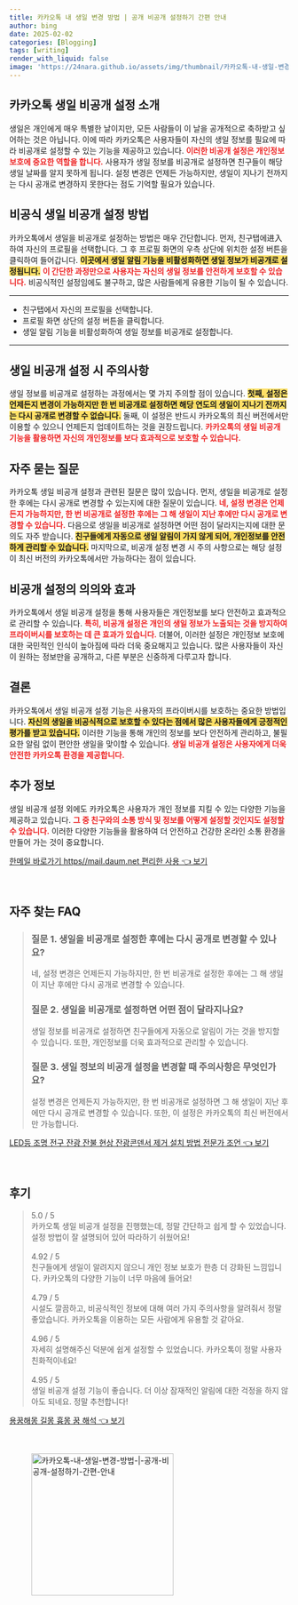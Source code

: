 ```yaml
---
title: 카카오톡 내 생일 변경 방법 | 공개 비공개 설정하기 간편 안내
author: bing
date: 2025-02-02
categories: [Blogging]
tags: [writing]
render_with_liquid: false
image: 'https://24nara.github.io/assets/img/thumbnail/카카오톡-내-생일-변경-방법-|-공개-비공개-설정하기-간편-안내.webp'
---
```



<h2 id='카카오톡_생일_비공개_설정_소개'>카카오톡 생일 비공개 설정 소개</h2>

<p>생일은 개인에게 매우 특별한 날이지만, 모든 사람들이 이 날을 공개적으로 축하받고 싶어하는 것은 아닙니다. 이에 따라 카카오톡은 사용자들이 자신의 생일 정보를 필요에 따라 비공개로 설정할 수 있는 기능을 제공하고 있습니다. <b><span style="color: #ee2323;">이러한 비공개 설정은 개인정보 보호에 중요한 역할을 합니다.</span></b> 사용자가 생일 정보를 비공개로 설정하면 친구들이 해당 생일 날짜를 알지 못하게 됩니다. 설정 변경은 언제든 가능하지만, 생일이 지나기 전까지는 다시 공개로 변경하지 못한다는 점도 기억할 필요가 있습니다.</p>

<h2 id='비공식_생일_비공개_설정_방법'>비공식 생일 비공개 설정 방법</h2>

<p>카카오톡에서 생일을 비공개로 설정하는 방법은 매우 간단합니다. 먼저, 친구탭에进入하여 자신의 프로필을 선택합니다. 그 후 프로필 화면의 우측 상단에 위치한 설정 버튼을 클릭하여 들어갑니다. <b><span style="background-color: #ffe066;">이곳에서 생일 알림 기능을 비활성화하면 생일 정보가 비공개로 설정됩니다.</span></b> <b><span style="color: #ee2323;">이 간단한 과정만으로 사용자는 자신의 생일 정보를 안전하게 보호할 수 있습니다.</span></b> 비공식적인 설정임에도 불구하고, 많은 사람들에게 유용한 기능이 될 수 있습니다.</p>

<hr />

<ul>
    <li>친구탭에서 자신의 프로필을 선택합니다.</li>
    <li>프로필 화면 상단의 설정 버튼을 클릭합니다.</li>
    <li>생일 알림 기능을 비활성화하여 생일 정보를 비공개로 설정합니다.</li>
</ul>

<hr />

<h2 id='생일_비공개_설정_시_주의사항'>생일 비공개 설정 시 주의사항</h2>

<p>생일 정보를 비공개로 설정하는 과정에서는 몇 가지 주의할 점이 있습니다. <b><span style="background-color: #ffe066;">첫째, 설정은 언제든지 변경이 가능하지만 한 번 비공개로 설정하면 해당 연도의 생일이 지나기 전까지는 다시 공개로 변경할 수 없습니다.</span></b> 둘째, 이 설정은 반드시 카카오톡의 최신 버전에서만 이용할 수 있으니 언제든지 업데이트하는 것을 권장드립니다. <b><span style="color: #ee2323;">카카오톡의 생일 비공개 기능을 활용하면 자신의 개인정보를 보다 효과적으로 보호할 수 있습니다.</span></b></p>

<h2 id='자주_묻는_질문'>자주 묻는 질문</h2>

<p>카카오톡 생일 비공개 설정과 관련된 질문은 많이 있습니다. 먼저, 생일을 비공개로 설정한 후에는 다시 공개로 변경할 수 있는지에 대한 질문이 있습니다. <b><span style="color: #ee2323;">네, 설정 변경은 언제든지 가능하지만, 한 번 비공개로 설정한 후에는 그 해 생일이 지난 후에만 다시 공개로 변경할 수 있습니다.</span></b> 다음으로 생일을 비공개로 설정하면 어떤 점이 달라지는지에 대한 문의도 자주 받습니다. <b><span style="background-color: #ffe066;">친구들에게 자동으로 생일 알림이 가지 않게 되어, 개인정보를 안전하게 관리할 수 있습니다.</span></b> 마지막으로, 비공개 설정 변경 시 주의 사항으로는 해당 설정이 최신 버전의 카카오톡에서만 가능하다는 점이 있습니다.</p>

<h2 id='비공개_설정_의의와_효과'>비공개 설정의 의의와 효과</h2>

<p>카카오톡에서 생일 비공개 설정을 통해 사용자들은 개인정보를 보다 안전하고 효과적으로 관리할 수 있습니다. <b><span style="color: #ee2323;">특히, 비공개 설정은 개인의 생일 정보가 노출되는 것을 방지하여 프라이버시를 보호하는 데 큰 효과가 있습니다.</span></b> 더불어, 이러한 설정은 개인정보 보호에 대한 국민적인 인식이 높아짐에 따라 더욱 중요해지고 있습니다. 많은 사용자들이 자신이 원하는 정보만을 공개하고, 다른 부분은 신중하게 다루고자 합니다.</p>

<h2 id='결론'>결론</h2>

<p>카카오톡에서 생일 비공개 설정 기능은 사용자의 프라이버시를 보호하는 중요한 방법입니다. <b><span style="background-color: #ffe066;">자신의 생일을 비공식적으로 보호할 수 있다는 점에서 많은 사용자들에게 긍정적인 평가를 받고 있습니다.</span></b> 이러한 기능을 통해 개인의 정보를 보다 안전하게 관리하고, 불필요한 알림 없이 편안한 생일을 맞이할 수 있습니다. <b><span style="color: #ee2323;">생일 비공개 설정은 사용자에게 더욱 안전한 카카오톡 환경을 제공합니다.</span></b></p>

<h2 id='추가_정보'>추가 정보</h2>

<p>생일 비공개 설정 외에도 카카오톡은 사용자가 개인 정보를 지킬 수 있는 다양한 기능을 제공하고 있습니다. <b><span style="color: #ee2323;">그 중 친구와의 소통 방식 및 정보를 어떻게 설정할 것인지도 설정할 수 있습니다.</span></b> 이러한 다양한 기능들을 활용하여 더 안전하고 건강한 온라인 소통 환경을 만들어 가는 것이 중요합니다.</p>


<p><a class="click-button" title="한메일 바로가기 https//mail.daum.net 편리한 사용" href="https://24nara.github.io/posts/%ED%95%9C%EB%A9%94%EC%9D%BC-%EB%B0%94%EB%A1%9C%EA%B0%80%EA%B8%B0-httpsmail.daum.net-%ED%8E%B8%EB%A6%AC%ED%95%9C-%EC%82%AC%EC%9A%A9/" rel="dofollow">한메일 바로가기 https//mail.daum.net 편리한 사용 👈 보기</a></p><br>
<h2 id='자주_찾는_FAQ'>자주 찾는 FAQ</h2>
<div itemscope="" itemtype="https://schema.org/FAQPage"> 
<blockquote> 
<div itemscope="" itemprop="mainEntity" itemtype="https://schema.org/Question"> 
<h3 itemprop="name">질문 1. 생일을 비공개로 설정한 후에는 다시 공개로 변경할 수 있나요?</h3> 
<div itemscope="" itemprop="acceptedAnswer" itemtype="https://schema.org/Answer"> 
<span itemprop="text"> 
<p>네, 설정 변경은 언제든지 가능하지만, 한 번 비공개로 설정한 후에는 그 해 생일이 지난 후에만 다시 공개로 변경할 수 있습니다.</p> 
</span> 
</div> 
</div> 
<div itemscope="" itemprop="mainEntity" itemtype="https://schema.org/Question"> 
<h3 itemprop="name">질문 2. 생일을 비공개로 설정하면 어떤 점이 달라지나요?</h3> 
<div itemscope="" itemprop="acceptedAnswer" itemtype="https://schema.org/Answer"> 
<span itemprop="text"> 
<p>생일 정보를 비공개로 설정하면 친구들에게 자동으로 알림이 가는 것을 방지할 수 있습니다. 또한, 개인정보를 더욱 효과적으로 관리할 수 있습니다.</p> 
</span> 
</div> 
</div> 
<div itemscope="" itemprop="mainEntity" itemtype="https://schema.org/Question"> 
<h3 itemprop="name">질문 3. 생일 정보의 비공개 설정을 변경할 때 주의사항은 무엇인가요?</h3> 
<div itemscope="" itemprop="acceptedAnswer" itemtype="https://schema.org/Answer"> 
<span itemprop="text"> 
<p>설정 변경은 언제든지 가능하지만, 한 번 비공개로 설정하면 그 해 생일이 지난 후에만 다시 공개로 변경할 수 있습니다. 또한, 이 설정은 카카오톡의 최신 버전에서만 가능합니다.</p> 
</span> 
</div> 
</div> 
</blockquote> 
</div>
<p><a class="click-button" title="LED등 조명 전구 잔광 잔불 현상 잔광콘덴서 제거 설치 방법 전문가 조언" href="https://24nara.github.io/posts/LED%EB%93%B1-%EC%A1%B0%EB%AA%85-%EC%A0%84%EA%B5%AC-%EC%9E%94%EA%B4%91-%EC%9E%94%EB%B6%88-%ED%98%84%EC%83%81-%EC%9E%94%EA%B4%91%EC%BD%98%EB%8D%B4%EC%84%9C-%EC%A0%9C%EA%B1%B0-%EC%84%A4%EC%B9%98-%EB%B0%A9%EB%B2%95-%EC%A0%84%EB%AC%B8%EA%B0%80-%EC%A1%B0%EC%96%B8/" rel="dofollow">LED등 조명 전구 잔광 잔불 현상 잔광콘덴서 제거 설치 방법 전문가 조언 👈 보기</a></p><br>
<h2 id='후기'>후기</h2>
<div itemscope itemtype="https://schema.org/Product">
  <blockquote>
  <div itemprop="review" itemscope itemtype="https://schema.org/Review">
      <div itemprop="reviewRating" itemscope itemtype="https://schema.org/Rating"> <span itemprop="ratingValue">5.0</span> / <span itemprop="bestRating">5</span> </div>
      <span itemprop="reviewBody">카카오톡 생일 비공개 설정을 진행했는데, 정말 간단하고 쉽게 할 수 있었습니다. 설정 방법이 잘 설명되어 있어 따라하기 쉬웠어요!</span>
  </div>
  <br>
  <div itemprop="review" itemscope itemtype="https://schema.org/Review">
      <div itemprop="reviewRating" itemscope itemtype="https://schema.org/Rating"> <span itemprop="ratingValue">4.92</span> / <span itemprop="bestRating">5</span> </div>
      <span itemprop="reviewBody">친구들에게 생일이 알려지지 않으니 개인 정보 보호가 한층 더 강화된 느낌입니다. 카카오톡의 다양한 기능이 너무 마음에 들어요!</span>
  </div>
  <br>
  <div itemprop="review" itemscope itemtype="https://schema.org/Review">
      <div itemprop="reviewRating" itemscope itemtype="https://schema.org/Rating"> <span itemprop="ratingValue">4.79</span> / <span itemprop="bestRating">5</span> </div>
      <span itemprop="reviewBody">시설도 깔끔하고, 비공식적인 정보에 대해 여러 가지 주의사항을 알려줘서 정말 좋았습니다. 카카오톡을 이용하는 모든 사람에게 유용할 것 같아요.</span>
  </div>
  <br>
  <div itemprop="review" itemscope itemtype="https://schema.org/Review">
      <div itemprop="reviewRating" itemscope itemtype="https://schema.org/Rating"> <span itemprop="ratingValue">4.96</span> / <span itemprop="bestRating">5</span> </div>
      <span itemprop="reviewBody">자세히 설명해주신 덕분에 쉽게 설정할 수 있었습니다. 카카오톡이 정말 사용자 친화적이네요!</span>
  </div>
  <br>
  <div itemprop="review" itemscope itemtype="https://schema.org/Review">
      <div itemprop="reviewRating" itemscope itemtype="https://schema.org/Rating"> <span itemprop="ratingValue">4.95</span> / <span itemprop="bestRating">5</span> </div>
      <span itemprop="reviewBody">생일 비공개 설정 기능이 좋습니다. 더 이상 잠재적인 알림에 대한 걱정을 하지 않아도 되네요. 정말 추천합니다!</span>
  </div>
  </blockquote>
</div>
<p><a class="click-button" title="용꿈해몽 길몽 흉몽 꿈 해석" href="https://24nara.github.io/posts/%EC%9A%A9%EA%BF%88%ED%95%B4%EB%AA%BD-%EA%B8%B8%EB%AA%BD-%ED%9D%89%EB%AA%BD-%EA%BF%88-%ED%95%B4%EC%84%9D/" rel="dofollow">용꿈해몽 길몽 흉몽 꿈 해석 👈 보기</a></p><br>
<figure class="image"><img src="https://24nara.github.io/assets/img/thumbnail/카카오톡-내-생일-변경-방법-|-공개-비공개-설정하기-간편-안내.webp" alt="카카오톡-내-생일-변경-방법-|-공개-비공개-설정하기-간편-안내" width="256" height="256"></figure>